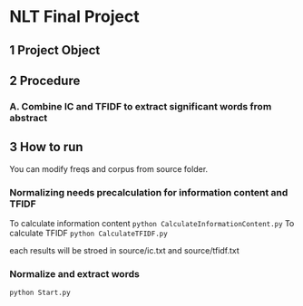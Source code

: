 # NLT Final Project

## 1 Project Object

## 2 Procedure
### A. Combine IC and TFIDF to extract significant words from abstract

## 3 How to run
You can modify freqs and corpus from source folder.

###  Normalizing needs precalculation for information content and TFIDF
To calculate information content
`python CalculateInformationContent.py`
To calculate TFIDF
`python CalculateTFIDF.py`

each results will be stroed in
source/ic.txt and source/tfidf.txt


### Normalize and extract words
`python Start.py`

